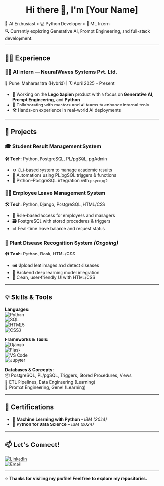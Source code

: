 <h1 align="center">Hi there 👋, I'm [Your Name]</h1>

🎯 AI Enthusiast • 💻 Python Developer • 🧠 ML Intern  
🔍 Currently exploring Generative AI, Prompt Engineering, and full-stack development.

---

## 🧑‍💼 Experience

### 👨‍🔬 AI Intern — NeuralWaves Systems Pvt. Ltd.  
📍 Pune, Maharashtra (Hybrid) | 🗓️ April 2025 – Present  
- 🧠 Working on the **Lego Sapien** product with a focus on **Generative AI**, **Prompt Engineering**, and **Python**  
- 🤝 Collaborating with mentors and AI teams to enhance internal tools  
- 🛠️ Hands-on experience in real-world AI deployments

---

## 🚀 Projects

### 🎓 Student Result Management System  
**🛠 Tech:** Python, PostgreSQL, PL/pgSQL, pgAdmin  
- ⚙️ CLI-based system to manage academic results  
- 🧮 Automations using PL/pgSQL triggers & functions  
- 🔗 Python–PostgreSQL integration with `psycopg2`

### 🧑‍💼 Employee Leave Management System  
**🛠 Tech:** Python, Django, PostgreSQL, HTML/CSS  
- 🔐 Role-based access for employees and managers  
- 🗃️ PostgreSQL with stored procedures & triggers  
- 📊 Real-time leave balance and request status

### 🌱 Plant Disease Recognition System *(Ongoing)*  
**🛠 Tech:** Python, Flask, HTML/CSS  
- 🖼️ Upload leaf images and detect diseases  
- 🤖 Backend deep learning model integration  
- 🎨 Clean, user-friendly UI with HTML/CSS

---

## 💡 Skills & Tools

**Languages:**  
![Python](https://img.shields.io/badge/-Python-3776AB?style=flat&logo=python&logoColor=white)  
![SQL](https://img.shields.io/badge/-PostgreSQL-4169E1?style=flat&logo=postgresql&logoColor=white)  
![HTML5](https://img.shields.io/badge/-HTML5-E34F26?style=flat&logo=html5&logoColor=white)  
![CSS3](https://img.shields.io/badge/-CSS3-1572B6?style=flat&logo=css3&logoColor=white)  

**Frameworks & Tools:**  
![Django](https://img.shields.io/badge/-Django-092E20?style=flat&logo=django&logoColor=white)  
![Flask](https://img.shields.io/badge/-Flask-000000?style=flat&logo=flask&logoColor=white)  
![VS Code](https://img.shields.io/badge/-VS%20Code-007ACC?style=flat&logo=visual-studio-code&logoColor=white)  
![Jupyter](https://img.shields.io/badge/-Jupyter-F37626?style=flat&logo=jupyter&logoColor=white)

**Databases & Concepts:**  
📦 PostgreSQL, PL/pgSQL, Triggers, Stored Procedures, Views  
🔄 ETL Pipelines, Data Engineering (Learning)  
🧠 Prompt Engineering, GenAI (Learning)

---

## 📜 Certifications

- 📘 **Machine Learning with Python** – *IBM (2024)*  
- 🐍 **Python for Data Science** – *IBM (2024)*

---

## 📫 Let's Connect!

[![LinkedIn](https://img.shields.io/badge/-LinkedIn-0A66C2?style=flat&logo=linkedin&logoColor=white)](#)  
[![Email](https://img.shields.io/badge/-Email-D14836?style=flat&logo=gmail&logoColor=white)](#)  

---

⭐ **Thanks for visiting my profile! Feel free to explore my repositories.**
